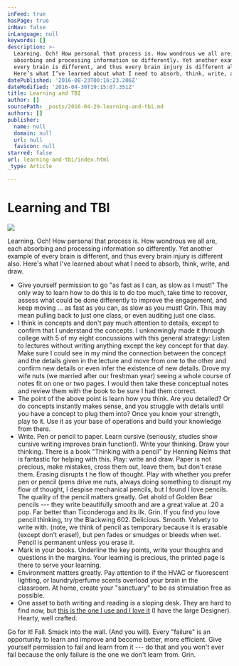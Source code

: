 ```yaml
---
inFeed: true
hasPage: true
inNav: false
inLanguage: null
keywords: []
description: >-
  Learning. Och! How personal that process is. How wondrous we all are, each
  absorbing and processing information so differently. Yet another example of
  every brain is different, and thus every brain injury is different also.
  Here’s what I’ve learned about what I need to absorb, think, write, and draw.
datePublished: '2016-08-23T00:16:23.206Z'
dateModified: '2016-04-30T19:15:07.351Z'
title: Learning and TBI
author: []
sourcePath: _posts/2016-04-29-learning-and-tbi.md
authors: []
publisher:
  name: null
  domain: null
  url: null
  favicon: null
starred: false
url: learning-and-tbi/index.html
_type: Article

---
```

# Learning and TBI
![](https://the-grid-user-content.s3-us-west-2.amazonaws.com/096892e9-6eed-40c9-9046-ba364cf53fd7.jpg)

Learning. Och! How personal that process is. How wondrous we all are, each absorbing and processing information so differently. Yet another example of every brain is different, and thus every brain injury is different also. Here's what I've learned about what I need to absorb, think, write, and draw.

* Give yourself permission to go "as fast as I can, as slow as I must!" The only way to learn how to do this is to do too much, take time to recover, assess what could be done differently to improve the engagement, and keep moving ... as fast as you can, as slow as you must! Grin. This may mean pulling back to just one class, or even auditing just one class. 
* I think in concepts and don't pay much attention to details, except to confirm that I understand the concepts. I unknowingly made it through college with 5 of my eight concussions with this general strategy: Listen to lectures without writing anything except the key concept for that day. Make sure I could see in my mind the connection between the concept and the details given in the lecture and move from one to the other and confirm new details or even infer the existence of new details. Drove my wife nuts (we married after our freshman year) seeing a whole course of notes fit on one or two pages. I would then take these conceptual notes and review them with the book to be sure I had them correct.
* The point of the above point is learn how you think. Are you detailed? Or do concepts instantly makes sense, and you struggle with details until you have a concept to plug them into? Once you know your strength, play to it. Use it as your base of operations and build your knowledge from there.
* Write. Pen or pencil to paper. Learn cursive (seriously, studies show cursive writing improves brain function!). Write your thinking. Draw your thinking. There is a book "Thinking with a pencil" by Henning Nelms that is fantastic for helping with this. Play: write and draw. Paper is not precious, make mistakes, cross them out, leave them, but don't erase them. Erasing disrupts t he flow of thought. Play with whether you prefer pen or pencil (pens drive me nuts, always doing something to disrupt my flow of thought, I despise mechanical pencils, but I found I love pencils. The quality of the pencil matters greatly. Get ahold of Golden Bear pencils --- they write beautifully smooth and are a great value at .20 a pop. Far better than Ticonderoga and its ilk. Grin. If you find you love pencil thinking, try the Blackwing 602\. Delicious. Smooth. Velvety to write with. (note, we think of pencil as temporary because it is erasable (except don't erase!), but pen fades or smudges or bleeds when wet. Pencil is permanent unless you erase it.
* Mark in your books. Underline the key points, write your thoughts and questions in the margins. Your learning is precious, the printed page is there to serve your learning.
* Environment matters greatly. Pay attention to if the HVAC or fluorescent lighting, or laundry/perfume scents overload your brain in the classroom. At home, create your "sanctuary" to be as stimulation free as possible.
* One asset to both writing and reading is a sloping desk. They are hard to find now, but [this is the one I use and I love it][0] (I have the large Designer). Hearty, well crafted. 

Go for it! Fall. Smack into the wall. (And you will). Every "failure" is an opportunity to learn and improve and become better, more efficient. Give yourself permission to fail and learn from it --- do that and you won't ever fail because the only failure is the one we don't learn from. Grin.

[0]: https://ergodesk.com/